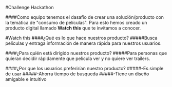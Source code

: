 #Challenge Hackathon

####Como equipo tenemos el dasafío de crear una solución/producto con la temática de "consumo de películas". Para esto hemos creado un producto digital llamado **Watch this** que te invitamos a conocer.

#Watch this
####¿Qué es lo que hace nuestros producto?
#####Busca películas y entraga información de manera rápida para nuestros usuarios. 

####¿Para quién está dirigido nuestros producto?
#####Para personas que quieran decidir rápidamente que película ver y no quiere ver trailers.

####¿Por que los usuarios preferirían nuestro producto?
#####-Es simple de usar
#####-Ahorra tiempo de busqueda
#####-Tiene un diseño amigable e intuitivo



